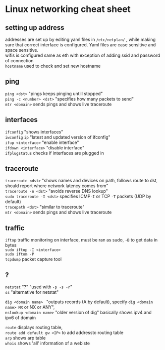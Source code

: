 # Linux networking cheat sheet


## setting up address
addresses are set up by editing yaml files in `/etc/netplan/` , while making sure that correct interface is configured. Yaml files are case sensitive and space sensitive.  
wifis is configured same as eth with exception of adding ssid and password of connection  
`hostname` used to check and set new hostname  

## ping
`ping <dst>` "pings keeps pinging untill stopped"  
`ping -c <number> <dst>` "specifies how many packets to send"  
`mtr <domain>` sends pings and shows live traceroute  

## interfaces
`ifconfig` "shows interfaces"  
`iwconfig`
`ip`  "latest and updated version of ifconfig"  
`ifup <interface>` "enable interface"  
`ifdown <interface>` "disable interface"  
`ifplugstatus` checks if interfaces are plugged in  

## traceroute
`traceroute <dst>` "shows names and devices on path, follows route to dst, should report where network latency comes from"  
`traceroute -n <dst>` "avoids reverse DNS lookup"  
`sudo traceroute -I <dst>` specifies ICMP`-I` or TCP `-T` packets (UDP by default)  
`tracepath <dst>` "similar to traceroute"  
`mtr <domain>` sends pings and shows live traceroute  

## traffic
`iftop` traffic monitoring on interface, must be ran as sudo, `-B` to get data in bytes  
`sudo iftop -I <interface>`  
`sudo iftom -P`  
`tcpdump` packet capture tool  

## ?
`netstat` "?" "used with `-p -s -r`"  
`ss` "alternative for netstat"  

`dig <domain name> ` "outputs records (A by default), specify `dig <domain name> MX` or NX or ANY",   
`nslookup <domain name>` "older version of dig" basically shows ipv4 and ipv6 of domain  

`route` displays routing table,   
`route add default gw <IP>` to add addressto routing table  
`arp` shows arp table  
`whois` shows 'all' information of a webiste  
